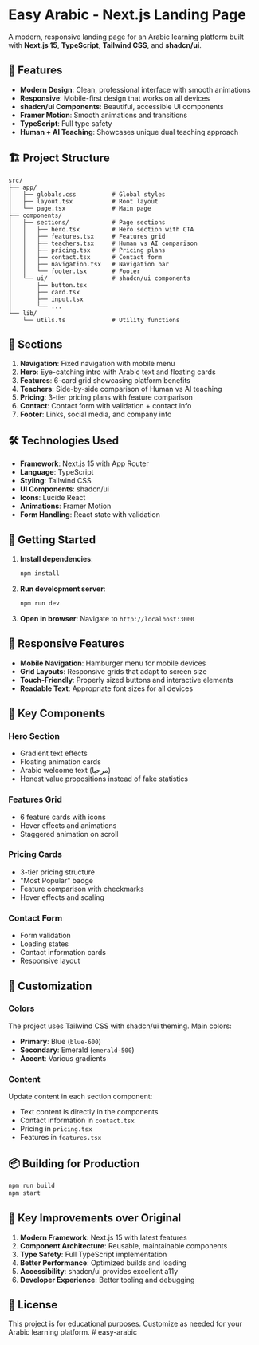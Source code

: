 # Easy Arabic - Next.js Landing Page

A modern, responsive landing page for an Arabic learning platform built with **Next.js 15**, **TypeScript**, **Tailwind CSS**, and **shadcn/ui**.

## 🚀 Features

- **Modern Design**: Clean, professional interface with smooth animations
- **Responsive**: Mobile-first design that works on all devices
- **shadcn/ui Components**: Beautiful, accessible UI components
- **Framer Motion**: Smooth animations and transitions
- **TypeScript**: Full type safety
- **Human + AI Teaching**: Showcases unique dual teaching approach

## 🏗️ Project Structure

```
src/
├── app/
│   ├── globals.css          # Global styles
│   ├── layout.tsx           # Root layout
│   └── page.tsx             # Main page
├── components/
│   ├── sections/            # Page sections
│   │   ├── hero.tsx         # Hero section with CTA
│   │   ├── features.tsx     # Features grid
│   │   ├── teachers.tsx     # Human vs AI comparison
│   │   ├── pricing.tsx      # Pricing plans
│   │   ├── contact.tsx      # Contact form
│   │   ├── navigation.tsx   # Navigation bar
│   │   └── footer.tsx       # Footer
│   └── ui/                  # shadcn/ui components
│       ├── button.tsx
│       ├── card.tsx
│       ├── input.tsx
│       └── ...
└── lib/
    └── utils.ts             # Utility functions
```

## 🎨 Sections

1. **Navigation**: Fixed navigation with mobile menu
2. **Hero**: Eye-catching intro with Arabic text and floating cards
3. **Features**: 6-card grid showcasing platform benefits
4. **Teachers**: Side-by-side comparison of Human vs AI teaching
5. **Pricing**: 3-tier pricing plans with feature comparison
6. **Contact**: Contact form with validation + contact info
7. **Footer**: Links, social media, and company info

## 🛠️ Technologies Used

- **Framework**: Next.js 15 with App Router
- **Language**: TypeScript
- **Styling**: Tailwind CSS
- **UI Components**: shadcn/ui
- **Icons**: Lucide React
- **Animations**: Framer Motion
- **Form Handling**: React state with validation

## 🚀 Getting Started

1. **Install dependencies**:
   ```bash
   npm install
   ```

2. **Run development server**:
   ```bash
   npm run dev
   ```

3. **Open in browser**:
   Navigate to `http://localhost:3000`

## 📱 Responsive Features

- **Mobile Navigation**: Hamburger menu for mobile devices
- **Grid Layouts**: Responsive grids that adapt to screen size
- **Touch-Friendly**: Properly sized buttons and interactive elements
- **Readable Text**: Appropriate font sizes for all devices

## 🎯 Key Components

### Hero Section
- Gradient text effects
- Floating animation cards
- Arabic welcome text (مرحبا)
- Honest value propositions instead of fake statistics

### Features Grid
- 6 feature cards with icons
- Hover effects and animations
- Staggered animation on scroll

### Pricing Cards
- 3-tier pricing structure
- "Most Popular" badge
- Feature comparison with checkmarks
- Hover effects and scaling

### Contact Form
- Form validation
- Loading states
- Contact information cards
- Responsive layout

## 🎨 Customization

### Colors
The project uses Tailwind CSS with shadcn/ui theming. Main colors:
- **Primary**: Blue (`blue-600`)
- **Secondary**: Emerald (`emerald-500`)
- **Accent**: Various gradients

### Content
Update content in each section component:
- Text content is directly in the components
- Contact information in `contact.tsx`
- Pricing in `pricing.tsx`
- Features in `features.tsx`

## 📦 Building for Production

```bash
npm run build
npm start
```

## 🌟 Key Improvements over Original

1. **Modern Framework**: Next.js 15 with latest features
2. **Component Architecture**: Reusable, maintainable components
3. **Type Safety**: Full TypeScript implementation
4. **Better Performance**: Optimized builds and loading
5. **Accessibility**: shadcn/ui provides excellent a11y
6. **Developer Experience**: Better tooling and debugging

## 📄 License

This project is for educational purposes. Customize as needed for your Arabic learning platform.
#   e a s y - a r a b i c  
 
